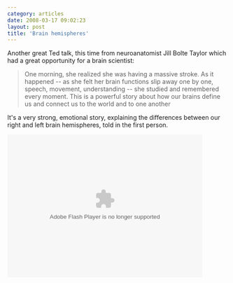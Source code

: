 ```yaml
---
category: articles
date: 2008-03-17 09:02:23
layout: post
title: 'Brain hemispheres'
---
```


<p>Another great Ted talk, this time from neuroanatomist Jill Bolte Taylor which had a great opportunity for a brain scientist:</p>

<blockquote>One morning, she realized she was having a massive stroke. As it happened -- as she felt her brain functions slip away one by one, speech, movement, understanding -- she studied and remembered every moment. This is a powerful story about how our brains define us and connect us to the world and to one another</blockquote>

<p>It's a very strong, emotional story, explaining the differences between our right and left brain hemispheres, told in the first person.</p>

<object width="446" height="326"><param name="movie" value="http://video.ted.com/assets/player/swf/EmbedPlayer.swf" >

  <param name="allowFullScreen" value="true" >
  <param name="wmode" value="transparent" >
  <param name="bgColor" value="#ffffff" > <param name="flashvars" value="vu=http://video.ted.com/talks/embed/JillBolteTaylor_2008-embed_high.flv&su=http://images.ted.com/images/ted/tedindex/embed-posters/JillBolteTaylor-2008.embed_thumbnail.jpg&vw=432&vh=240&ap=0&ti=229" >

<embed src="http://video.ted.com/assets/player/swf/EmbedPlayer.swf" pluginspace="http://www.macromedia.com/go/getflashplayer" type="application/x-shockwave-flash" wmode="transparent" bgColor="#ffffff" width="446" height="326" allowFullScreen="true" flashvars="vu=http://video.ted.com/talks/embed/JillBolteTaylor_2008-embed_high.flv&su=http://images.ted.com/images/ted/tedindex/embed-posters/JillBolteTaylor-2008.embed_thumbnail.jpg&vw=432&vh=240&ap=0&ti=229" >
</object>
